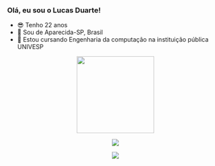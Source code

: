 ### Olá, eu sou o Lucas Duarte!

- 😎 Tenho 22 anos
- 🏡 Sou de Aparecida-SP, Brasil
- 📖 Estou cursando Engenharia da computação na instituição pública UNIVESP

 <div align = "center" >
  <img height = "180em" src = "https://github-readme-stats.vercel.app/api?username=LuckasDuarte&show_icons=true&theme=dark&include_all_commits=true&count_private=true" />
</div>

<div align = "center">
  
<a href="https://www.linkedin.com/in/lucas-duarte-batista-7a5a2b218/" target="_blank"> <img src = "https://img.shields.io/badge/LinkedIn-0077B5?style=for-the-badge&logo=linkedin&logoColor=white">  </a>
    
<a href="https://www.instagram.com/lucasduarte265/" target="_blank"> <img src = "https://img.shields.io/badge/Instagram-E4405F?style=for-the-badge&logo=instagram&logoColor=white"> </a>
  
</div>
  
 
